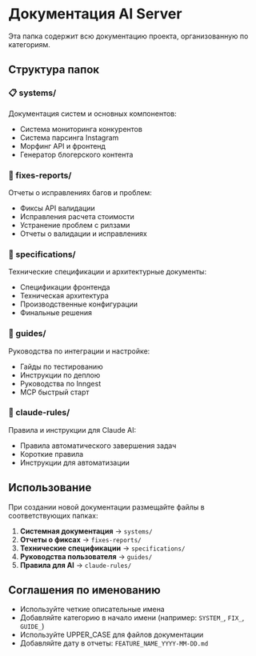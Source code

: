 # Документация AI Server

Эта папка содержит всю документацию проекта, организованную по категориям.

## Структура папок

### 📋 systems/
Документация систем и основных компонентов:
- Система мониторинга конкурентов 
- Система парсинга Instagram
- Морфинг API и фронтенд
- Генератор блогерского контента

### 🔧 fixes-reports/
Отчеты о исправлениях багов и проблем:
- Фиксы API валидации
- Исправления расчета стоимости
- Устранение проблем с рилзами
- Отчеты о валидации и исправлениях

### 📝 specifications/ 
Технические спецификации и архитектурные документы:
- Спецификации фронтенда
- Техническая архитектура
- Производственные конфигурации
- Финальные решения

### 📖 guides/
Руководства по интеграции и настройке:
- Гайды по тестированию
- Инструкции по деплою
- Руководства по Inngest
- MCP быстрый старт

### 🤖 claude-rules/
Правила и инструкции для Claude AI:
- Правила автоматического завершения задач
- Короткие правила
- Инструкции для автоматизации

## Использование

При создании новой документации размещайте файлы в соответствующих папках:

1. **Системная документация** → `systems/`
2. **Отчеты о фиксах** → `fixes-reports/`  
3. **Технические спецификации** → `specifications/`
4. **Руководства пользователя** → `guides/`
5. **Правила для AI** → `claude-rules/`

## Соглашения по именованию

- Используйте четкие описательные имена
- Добавляйте категорию в начало имени (например: `SYSTEM_`, `FIX_`, `GUIDE_`)
- Используйте UPPER_CASE для файлов документации
- Добавляйте дату в отчеты: `FEATURE_NAME_YYYY-MM-DD.md`